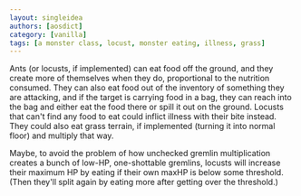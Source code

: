 ```yaml
---
layout: singleidea
authors: [aosdict]
category: [vanilla]
tags: [a monster class, locust, monster eating, illness, grass]
---
```

Ants (or locusts, if implemented) can eat food off the ground, and they create more of themselves when they do, proportional to the nutrition consumed. They can also eat food out of the inventory of something they are attacking, and if the target is carrying food in a bag, they can reach into the bag and either eat the food there or spill it out on the ground. Locusts that can't find any food to eat could inflict illness with their bite instead. They could also eat grass terrain, if implemented (turning it into normal floor) and multiply that way.

Maybe, to avoid the problem of how unchecked gremlin multiplication creates a bunch of low-HP, one-shottable gremlins, locusts will increase their maximum HP by eating if their own maxHP is below some threshold. (Then they'll split again by eating more after getting over the threshold.)
